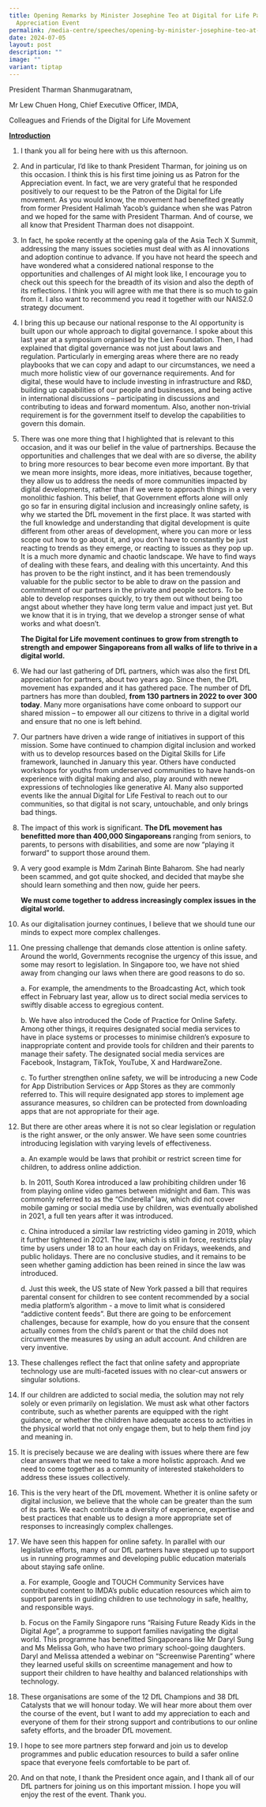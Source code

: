 ```yaml
---
title: Opening Remarks by Minister Josephine Teo at Digital for Life Partners'
  Appreciation Event
permalink: /media-centre/speeches/opening-by-minister-josephine-teo-at-digital-for-life-partners-appreciation/
date: 2024-07-05
layout: post
description: ""
image: ""
variant: tiptap
---
```

<p>President Tharman Shanmugaratnam,</p>
<p>Mr Lew Chuen Hong, Chief Executive Officer, IMDA,</p>
<p>Colleagues and Friends of the Digital for Life Movement</p>
<p><strong><u>Introduction</u></strong>
</p>
<ol data-tight="true" class="tight">
<li>
<p>I thank you all for being here with us this afternoon.</p>
<p></p>
</li>
<li>
<p>And in particular, I’d like to thank President Tharman, for joining us
on this occasion. I think this is his first time joining us as Patron for
the Appreciation event. In fact, we are very grateful that he responded
positively to our request to be the Patron of the Digital for Life movement.
As you would know, the movement had benefited greatly from former President
Halimah Yacob’s guidance when she was Patron and we hoped for the same
with President Tharman. And of course, we all know that President Tharman
does not disappoint.</p>
<p></p>
</li>
<li>
<p>In fact, he spoke recently at the opening gala of the Asia Tech X Summit,
addressing the many issues societies must deal with as AI innovations and
adoption continue to advance. If you have not heard the speech and have
wondered what a considered national response to the opportunities and challenges
of AI might look like, I encourage you to check out this speech for the
breadth of its vision and also the depth of its reflections. I think you
will agree with me that there is so much to gain from it. I also want to
recommend you read it together with our NAIS2.0 strategy document.</p>
<p></p>
</li>
<li>
<p>I bring this up because our national response to the AI opportunity is
built upon our whole approach to digital governance. I spoke about this
last year at a symposium organised by the Lien Foundation. Then, I had
explained that digital governance was not just about laws and regulation.
Particularly in emerging areas where there are no ready playbooks that
we can copy and adapt to our circumstances, we need a much more holistic
view of our governance requirements. And for digital, these would have
to include investing in infrastructure and R&amp;D, building up capabilities
of our people and businesses, and being active in international discussions
– participating in discussions and contributing to ideas and forward momentum.
Also, another non-trivial requirement is for the government itself to develop
the capabilities to govern this domain.</p>
<p></p>
</li>
<li>
<p>There was one more thing that I highlighted that is relevant to this occasion,
and it was our belief in the value of partnerships. Because the opportunities
and challenges that we deal with are so diverse, the ability to bring more
resources to bear become even more important. By that we mean more insights,
more ideas, more initiatives, because together, they allow us to address
the needs of more communities impacted by digital developments, rather
than if we were to approach things in a very monolithic fashion. This belief,
that Government efforts alone will only go so far in ensuring digital inclusion
and increasingly online safety, is why we started the DfL movement in the
first place. It was started with the full knowledge and understanding that
digital development is quite different from other areas of development,
where you can more or less scope out how to go about it, and you don’t
have to constantly be just reacting to trends as they emerge, or reacting
to issues as they pop up. It is a much more dynamic and chaotic landscape.
We have to find ways of dealing with these fears, and dealing with this
uncertainty. And this has proven to be the right instinct, and it has been
tremendously valuable for the public sector to be able to draw on the passion
and commitment of our partners in the private and people sectors. To be
able to develop responses quickly, to try them out without being too angst
about whether they have long term value and impact just yet. But we know
that it is in trying, that we develop a stronger sense of what works and
what doesn’t.</p>
<p></p>
<p><strong>The Digital for Life movement continues to grow from strength to strength and empower Singaporeans from all walks of life to thrive in a digital world.</strong>
</p>
<p></p>
</li>
<li>
<p>We had our last gathering of DfL partners, which was also the first DfL
appreciation for partners, about two years ago. Since then, the DfL movement
has expanded and it has gathered pace. The number of DfL partners has more
than doubled, <strong>from 130 partners in 2022 to over 300 today</strong>.
Many more organisations have come onboard to support our shared mission
– to empower all our citizens to thrive in a digital world and ensure that
no one is left behind.</p>
<p></p>
</li>
<li>
<p>Our partners have driven a wide range of initiatives in support of this
mission. Some have continued to champion digital inclusion and worked with
us to develop resources based on the Digital Skills for Life framework,
launched in January this year. Others have conducted workshops for youths
from underserved communities to have hands-on experience with digital making
and also, play around with newer expressions of technologies like generative
AI. Many also supported events like the annual Digital for Life Festival
to reach out to our communities, so that digital is not scary, untouchable,
and only brings bad things.</p>
<p></p>
</li>
<li>
<p>The impact of this work is significant. <strong>The DfL movement has benefitted more than 400,000 Singaporeans </strong>ranging
from seniors, to parents, to persons with disabilities, and some are now
“playing it forward” to support those around them.</p>
<p></p>
</li>
<li>
<p>A very good example is Mdm Zarinah Binte Baharom. She had nearly been
scammed, and got quite shocked, and decided that maybe she should learn
something and then now, guide her peers.</p>
<p></p>
<p><strong>We must come together to address increasingly complex issues in the digital world.</strong>
</p>
<p></p>
</li>
<li>
<p>As our digitalisation journey continues, I believe that we should tune
our minds to expect more complex challenges.</p>
<p></p>
</li>
<li>
<p>One pressing challenge that demands close attention is online safety.
Around the world, Governments recognise the urgency of this issue, and
some may resort to legislation. In Singapore too, we have not shied away
from changing our laws when there are good reasons to do so.</p>
<p></p>
<p>a. For example, the amendments to the Broadcasting Act, which took effect
in February last year, allow us to direct social media services to swiftly
disable access to egregious content.</p>
<p></p>
<p>b. We have also introduced the Code of Practice for Online Safety. Among
other things, it requires designated social media services to have in place
systems or processes to minimise children’s exposure to inappropriate content
and provide tools for children and their parents to manage their safety.
The designated social media services are Facebook, Instagram, TikTok, YouTube,
X and HardwareZone.</p>
<p></p>
<p>c. To further strengthen online safety, we will be introducing a new Code
for App Distribution Services or App Stores as they are commonly referred
to. This will require designated app stores to implement age assurance
measures, so children can be protected from downloading apps that are not
appropriate for their age.</p>
<p></p>
</li>
<li>
<p>But there are other areas where it is not so clear legislation or regulation
is the right answer, or the only answer. We have seen some countries introducing
legislation with varying levels of effectiveness.</p>
<p></p>
<p>a. An example would be laws that prohibit or restrict screen time for
children, to address online addiction.</p>
<p></p>
<p>b. In 2011, South Korea introduced a law prohibiting children under 16
from playing online video games between midnight and 6am. This was commonly
referred to as the “Cinderella” law, which did not cover mobile gaming
or social media use by children, was eventually abolished in 2021, a full
ten years after it was introduced.</p>
<p></p>
<p>c. China introduced a similar law restricting video gaming in 2019, which
it further tightened in 2021. The law, which is still in force, restricts
play time by users under 18 to an hour each day on Fridays, weekends, and
public holidays. There are no conclusive studies, and it remains to be
seen whether gaming addiction has been reined in since the law was introduced.</p>
<p></p>
<p>d. Just this week, the US state of New York passed a bill that requires
parental consent for children to see content recommended by a social media
platform’s algorithm - a move to limit what is considered “addictive content
feeds”. But there are going to be enforcement challenges, because for example,
how do you ensure that the consent actually comes from the child’s parent
or that the child does not circumvent the measures by using an adult account.
And children are very inventive.</p>
<p></p>
</li>
<li>
<p>These challenges reflect the fact that online safety and appropriate technology
use are multi-faceted issues with no clear-cut answers or singular solutions.</p>
<p></p>
</li>
<li>
<p>If our children are addicted to social media, the solution may not rely
solely or even primarily on legislation. We must ask what other factors
contribute, such as whether parents are equipped with the right guidance,
or whether the children have adequate access to activities in the physical
world that not only engage them, but to help them find joy and meaning
in.</p>
<p></p>
</li>
<li>
<p>It is precisely because we are dealing with issues where there are few
clear answers that we need to take a more holistic approach. And we need
to come together as a community of interested stakeholders to address these
issues collectively.</p>
<p></p>
</li>
<li>
<p>This is the very heart of the DfL movement. Whether it is online safety
or digital inclusion, we believe that the whole can be greater than the
sum of its parts. We each contribute a diversity of experience, expertise
and best practices that enable us to design a more appropriate set of responses
to increasingly complex challenges.</p>
<p></p>
</li>
<li>
<p>We have seen this happen for online safety. In parallel with our legislative
efforts, many of our DfL partners have stepped up to support us in running
programmes and developing public education materials about staying safe
online.</p>
<p></p>
<p>a. For example, Google and TOUCH Community Services have contributed content
to IMDA’s public education resources which aim to support parents in guiding
children to use technology in safe, healthy, and responsible ways.</p>
<p></p>
<p>b. Focus on the Family Singapore runs “Raising Future Ready Kids in the
Digital Age”, a programme to support families navigating the digital world.
This programme has benefitted Singaporeans like Mr Daryl Sung and Ms Melissa
Goh, who have two primary school-going daughters. Daryl and Melissa attended
a webinar on “Screenwise Parenting” where they learned useful skills on
screentime management and how to support their children to have healthy
and balanced relationships with technology.</p>
<p></p>
</li>
<li>
<p>These organisations are some of the 12 DfL Champions and 38 DfL Catalysts
that we will honour today. We will hear more about them over the course
of the event, but I want to add my appreciation to each and everyone of
them for their strong support and contributions to our online safety efforts,
and the broader DfL movement.</p>
<p></p>
</li>
<li>
<p>I hope to see more partners step forward and join us to develop programmes
and public education resources to build a safer online space that everyone
feels comfortable to be part of.</p>
<p></p>
</li>
<li>
<p>And on that note, I thank the President once again, and I thank all of
our DfL partners for joining us on this important mission. I hope you will
enjoy the rest of the event. Thank you.</p>
</li>
</ol>
<p></p>